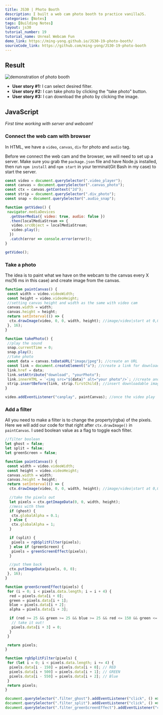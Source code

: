 ```yaml
---
title: JS30 | Photo Booth
description: I built a web cam photo booth to practice vanillaJS.
categories: [Notes] 
tags: [Building Notes]
layout: js30
tutorial_number: 19
tutorial_name: Unreal Webcam Fun
demo_link: https://ming-yong.github.io/JS30-19-photo-booth/
sourceCode_link: https://github.com/ming-yong/JS30-19-photo-booth
---
```


## Result

![demonstration of photo booth]({{site.baseurl}}/assets/images/photoBooth.gif)

- **User story #1:** I can select desired filter.
- **User story #2:** I can take photo by clicking the "take photo" button.
- **User story #3:** I can download the photo by clicking the image.

## JavaScript

_First time working with server and webcam!_

### Connect the web cam with browser

In HTML, we have a `video`, `canvas`, `div` for photo and `audio` tag.

Before we connect the web cam and the browser, we will need to set up a server. Make sure you grab the `package.json` file and have Node.js installed, then run `npm install` and `npm start` in your terminal(Git Bash in my case) to start the server.

```js
const video = document.querySelector(".video_player");
const canvas = document.querySelector(".canvas_photo");
const ctx = canvas.getContext("2d");
const strip = document.querySelector(".div_photo");
const snap = document.querySelector(".audio_snap");

function getVideo() {
 navigator.mediaDevices
  .getUserMedia({ video: true, audio: false })
  .then(localMediaStream => {
   video.srcObject = localMediaStream;
   video.play();
  })
  .catch(error => console.error(error));
}

getVideo();
```

### Take a photo

The idea is to paint what we have on the webcam to the canvas every X ms(16 ms in this case) and create image from the canvas.

```js
function paintCanvas() {
 const width = video.videoWidth;
 const height = video.videoHeight;
 //setting canvas height and width as the same with video cam
 canvas.width = width;
 canvas.height = height;
 return setInterval(() => {
  ctx.drawImage(video, 0, 0, width, height); //image/video|start at 0,0|paint the width and the height
 }, 16);
}

function takePhoto() {
 //play the sound
 snap.currentTime = 0;
 snap.play();
 //take photo
 const data = canvas.toDataURL("image/jpeg"); //create an URL
 const link = document.createElement("a"); //create a link for download
 link.href = data;
 link.setAttribute("download", "yourPhoto");
 link.innerHTML = `<img src="${data}" alt="your photo"/>`; //create and image
 strip.insertBefore(link, strip.firstChild); //insert downloadable image into the div for image
}

video.addEventListener("canplay", paintCanvas); //once the video play
```

### Add a filter

All you need to make a filter is to change the property(rgba) of the pixels. Here we will add our code for that right after `ctx.drawImage()` in `paintCanvas`. I used boolean value as a flag to toggle each filter.

```js
//filter boolean
let ghost = false;
let split = false;
let greenScreen = false;

function paintCanvas() {
 const width = video.videoWidth;
 const height = video.videoHeight;
 canvas.width = width;
 canvas.height = height;
 return setInterval(() => {
  ctx.drawImage(video, 0, 0, width, height); //image/video|start at 0,0|paint the width and the height

  //take the pixels out
  let pixels = ctx.getImageData(0, 0, width, height);
  //mess with them
  if (ghost) {
   ctx.globalAlpha = 0.1;
  } else {
   ctx.globalAlpha = 1;
  }

  if (split) {
   pixels = rgbSplitFilter(pixels);
  } else if (greenScreen) {
   pixels = greenScreenEffect(pixels);
  }

  //put them back
  ctx.putImageData(pixels, 0, 0);
 }, 16);
}

function greenScreenEffect(pixels) {
 for (i = 0; i < pixels.data.length; i = i + 4) {
  red = pixels.data[i + 0];
  green = pixels.data[i + 1];
  blue = pixels.data[i + 2];
  alpha = pixels.data[i + 3];

  if (red >= 25 && green >= 25 && blue >= 25 && red <= 150 && green <= 150 && blue <= 150) {
   // take it out!
   pixels.data[i + 3] = 0;
  }
 }

 return pixels;
}

function rgbSplitFilter(pixels) {
 for (let i = 0; i < pixels.data.length; i += 4) {
  pixels.data[i - 150] = pixels.data[i + 0]; // RED
  pixels.data[i + 500] = pixels.data[i + 1]; // GREEN
  pixels.data[i - 550] = pixels.data[i + 2]; // Blue
 }
 return pixels;
}

document.querySelector(".filter_ghost").addEventListener("click", () => (ghost = !ghost));
document.querySelector(".filter_split").addEventListener("click", () => (split = !split));
document.querySelector(".filter_greenScreenEffect").addEventListener("click", () => (greenScreen = !greenScreen));
```
